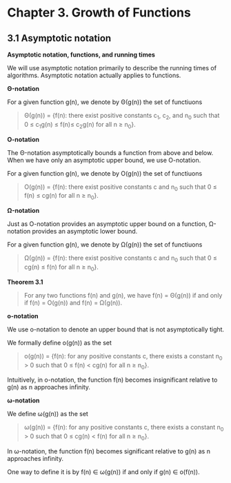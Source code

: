 # Chapter 3. Growth of Functions

## 3.1 Asymptotic notation

**Asymptotic notation, functions, and running times**

We will use asymptotic notation primarily to describe the running times of algorithms. Asymptotic notation actually applies to functions.

**&Theta;-notation**

For a given function g(n), we denote by &Theta;(g(n)) the set of functiuons

>&Theta;(g(n)) = {f(n): there exist positive constants c<sub>1</sub>, c<sub>2</sub>, and n<sub>0</sub> such that 0 &le; c<sub>1</sub>g(n) &le; f(n)&le; c<sub>2</sub>g(n) for all n &ge; n<sub>0</sub>}.

**O-notation**

The &Theta;-notation asymptotically bounds a function from above and below. When we have only an asymptotic upper bound, we use O-notation.

For a given function g(n), we denote by O(g(n)) the set of functiuons

>O(g(n)) = {f(n): there exist positive constants c and n<sub>0</sub> such that 0 &le; f(n) &le; cg(n) for all n &ge; n<sub>0</sub>}.

**&Omega;-notation**

Just as O-notation provides an asymptotic upper bound on a function, &Omega;-notation provides an asymptotic lower bound. 

For a given function g(n), we denote by &Omega;(g(n)) the set of functiuons

>&Omega;(g(n)) = {f(n): there exist positive constants c and n<sub>0</sub> such that 0 &le; cg(n) &le; f(n) for all n &ge; n<sub>0</sub>}.

**Theorem 3.1**

>For any two functions f(n) and g(n), we have f(n) = &Theta;(g(n)) if and only if f(n) = O(g(n)) and f(n) = &Omega;(g(n)).

**o-notation**

We use o-notation to denote an upper bound that is not asymptotically tight. 

We formally define o(g(n)) as the set

>o(g(n)) = {f(n): for any positive constants c, there exists a constant n<sub>0</sub> > 0 such that 0 &le; f(n) < cg(n) for all n &ge; n<sub>0</sub>}.

Intuitively, in o-notation, the function f(n) becomes insignificant relative to g(n) as n approaches infinity.

**&omega;-notation**

We define &omega;(g(n)) as the set

>&omega;(g(n)) = {f(n): for any positive constants c, there exists a constant n<sub>0</sub> > 0 such that 0 &le; cg(n) < f(n) for all n &ge; n<sub>0</sub>}.

In &omega;-notation, the function f(n) becomes significant relative to g(n) as n approaches infinity.

One way to define it is by f(n) &in; &omega;(g(n)) if and only if g(n) &in; o(f(n)).



